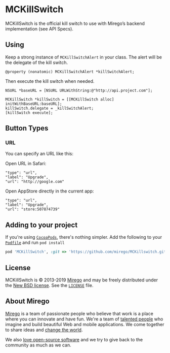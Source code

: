 # MCKillSwitch

MCKillSwitch is the official kill switch to use with Mirego’s backend implementation (see API Specs).

## Using

Keep a strong instance of `MCKillSwitchAlert` in your class. The alert will be the delegate of the kill switch.

```objc
@property (nonatomic) MCKillSwitchAlert *killSwitchAlert;
```

Then execute the kill switch when needed.

```objc
NSURL *baseURL = [NSURL URLWithString:@"http://api.project.com"];

MCKillSwitch *killSwitch = [[MCKillSwitch alloc] initWithBaseURL:baseURL];
killSwitch.delegate = _killSwitchAlert;
[killSwitch execute];

```

## Button Types

### URL
You can specify an URL like this:

Open URL in Safari:
```
"type": "url",
"label": "Upgrade",
"url": "http://google.com"
```

Open AppStore directly in the current app:
```
"type": "url",
"label": "Upgrade",
"url": "store:507874739"
```

## Adding to your project

If you're using [`CocoaPods`](http://cocoapods.org/), there's nothing simpler.
Add the following to your [`Podfile`](http://docs.cocoapods.org/podfile.html)
and run `pod install`

```ruby
pod 'MCKillSwitch', :git => 'https://github.com/mirego/MCKillswitch.git'
```

## License

MCKillSwitch is © 2013-2019 [Mirego](http://www.mirego.com) and may be freely
distributed under the [New BSD license](http://opensource.org/licenses/BSD-3-Clause).
See the [`LICENSE`](https://github.com/mirego/MCKillSwitch/blob/master/LICENSE) file.

## About Mirego

[Mirego](http://mirego.com) is a team of passionate people who believe that work is a place where you can innovate and have fun. We're a team of [talented people](http://life.mirego.com) who imagine and build beautiful Web and mobile applications. We come together to share ideas and [change the world](http://mirego.org).

We also [love open-source software](http://open.mirego.com) and we try to give back to the community as much as we can.
